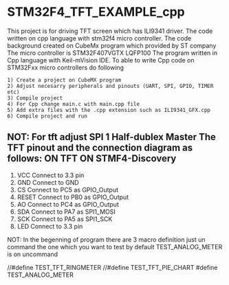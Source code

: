 # STM32F4_TFT_EXAMPLE_cpp
This project is for driving TFT screen which has ILI9341 driver. The code written on cpp language with stm32f4 micro controller. 
The code background created on CubeMx program which provided by ST company 
The micro controller is STM32F407VGTX LQFP100 
The program written in Cpp language with Keil-mVision IDE.
To able to write Cpp code on STM32Fxx micro controllers do following 

    1) Create a project on CubeMX program 
    2) Adjust necesarry peripherals and pinouts (UART, SPI, GPIO, TIMER etc)
    3) Compile project 
    4) For Cpp change main.c with main.cpp file 
    5) Add extra files with the .cpp extension such as ILI9341_GFX.cpp
    6) Compile project and run
NOT: For tft adjust SPI 1 Half-dublex Master 
The TFT pinout and the connection diagram as follows:
ON TFT 				ON STMF4-Discovery
------------------------------------------------------------------------------
1)	VCC                                                    Connect to 3.3 pin
2)	GND                                                   Connect to GND
3)	CS                                                       Connect to PC5 as GPIO_Output
4)	RESET                                                 Connect to PB0 as GPIO_Output
5)	AO                                                      Connect to PC4 as GPIO_Output
6)	SDA                                                    Connect to PA7 as SPI1_MOSI
7)	SCK                                                     Connect to PA5 as SPI1_SCK
8)	LED                                                     Connect to 3.3 pin 

NOT: In the begenning of program there are 3 macro definition  just un command the one which you want to test
by default TEST_ANALOG_METER is on uncommand 

//#define TEST_TFT_RINGMETER 
//#define TEST_TFT_PIE_CHART
#define TEST_ANALOG_METER 
